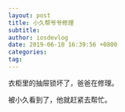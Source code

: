 ```yaml
---
layout: post
title: 小久帮爷爷修理
subtitle: 
author: iosdevlog
date: 2019-06-10 16:39:56 +0800
categories: 
tag: 
---
```


衣柜里的抽屉锁坏了，爸爸在修理。

被小久看到了，他就赶紧去帮忙。
